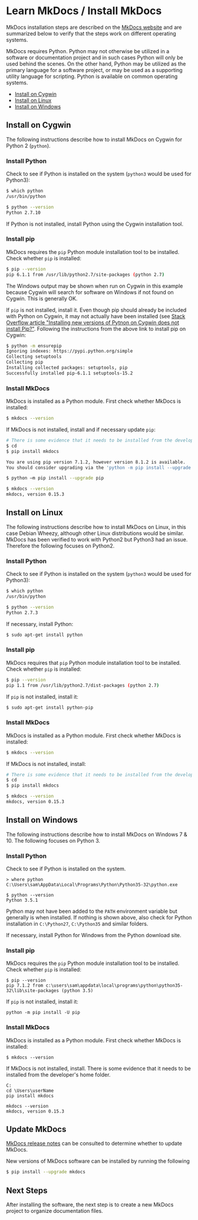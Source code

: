# Learn MkDocs / Install MkDocs

MkDocs installation steps are described on the [MkDocs website](http://www.mkdocs.org/) and are summarized below
to verify that the steps work on different operating systems.

MkDocs requires Python.
Python may not otherwise be utilized in a software or documentation project and
in such cases Python will only be used behind the scenes.
On the other hand, Python may be utilized as the primary language for a software project, or may be used
as a supporting utility language for scripting.  Python is available on common operating systems.

* [Install on Cygwin](#install-on-cygwin)
* [Install on Linux](#install-on-linux)
* [Install on Windows](#install-on-windows)

## Install on Cygwin

The following instructions describe how to install MkDocs on Cygwin for Python 2 (`python`).

### Install Python

Check to see if Python is installed on the system (`python3` would be used for Python3):

```bash
$ which python
/usr/bin/python

$ python --version
Python 2.7.10
```

If Python is not installed, install Python using the Cygwin installation tool.

### Install pip

MkDocs requires the `pip` Python module installation tool to be installed.  Check whether `pip` is installed:

```bash
$ pip --version
pip 6.1.1 from /usr/lib/python2.7/site-packages (python 2.7)
```

The Windows output may be shown when run on Cygwin in this example because Cygwin will search for software on Windows if not found on Cygwin.
This is generally OK.

If `pip` is not installed, install it.
Even though pip should already be included with Python on Cygwin, it may not actually have been installed
(see [Stack Overflow article "Installing new versions of Pytnon on Cygwin does not install Pip?"](http://stackoverflow.com/questions/30863501/installing-new-versions-of-python-on-cygwin-does-not-install-pip).
Following the instructions from the above link to install pip on Cygwin:

```bash
$ python -m ensurepip
Ignoring indexes: https://pypi.python.org/simple
Collecting setuptools
Collecting pip
Installing collected packages: setuptools, pip
Successfully installed pip-6.1.1 setuptools-15.2
```

### Install MkDocs

MkDocs is installed as a Python module.  First check whether MkDocs is installed:

```bash
$ mkdocs --version
```

If MkDocs is not installed, install and if necessary update `pip`:

```bash
# There is some evidence that it needs to be installed from the developer's home folder
$ cd
$ pip install mkdocs

You are using pip version 7.1.2, however version 8.1.2 is available.
You should consider upgrading via the 'python -m pip install --upgrade pip' command.

$ python –m pip install --upgrade pip

$ mkdocs --version
mkdocs, version 0.15.3

```

## Install on Linux

The following instructions describe how to install MkDocs on Linux, in this case Debian Wheezy,
although other Linux distributions would be similar.
MkDocs has been verified to work with Python2 but Python3 had an issue.
Therefore the following focuses on Python2.

### Install Python

Check to see if Python is installed on the system (`python3` would be used for Python3):

```bash
$ which python
/usr/bin/python

$ python --version
Python 2.7.3
```

If necessary, install Python:


```bash
$ sudo apt-get install python
```

### Install pip

MkDocs requires that `pip` Python module installation tool to be installed.  Check whether `pip` is installed:

```bash
$ pip --version
pip 1.1 from /usr/lib/python2.7/dist-packages (python 2.7)
```

If `pip` is not installed, install it:

```bash
$ sudo apt-get install python-pip
```

### Install MkDocs

MkDocs is installed as a Python module.  First check whether MkDocs is installed:

```bash
$ mkdocs --version
```

If MkDocs is not installed, install:

```bash
# There is some evidence that it needs to be installed from the developer's home folder
$ cd
$ pip install mkdocs

$ mkdocs --version
mkdocs, version 0.15.3
```

## Install on Windows

The following instructions describe how to install MkDocs on Windows 7 & 10.
The following focuses on Python 3.

### Install Python

Check to see if Python is installed on the system.

```
> where python
C:\Users\sam\AppData\Local\Programs\Python\Python35-32\python.exe

$ python --version
Python 3.5.1
```

Python may not have been added to the `PATH` environment variable but generally is when installed.
If nothing is shown above, also check for Python installation in `C:\Python27`, `C:\Python35` and similar folders.

If necessary, install Python for Windows from the Python download site.

### Install pip

MkDocs requires the `pip` Python module installation tool to be installed.  Check whether `pip` is installed:

```
$ pip --version
pip 7.1.2 from c:\users\sam\appdata\local\programs\python\python35-32\lib\site-packages (python 3.5)
```

If `pip` is not installed, install it:

```
python -m pip install -U pip
```

### Install MkDocs

MkDocs is installed as a Python module.  First check whether MkDocs is installed:

```
$ mkdocs --version
```

If MkDocs is not installed, install.
There is some evidence that it needs to be installed from the developer's home folder.

```
C:
cd \Users\userName
pip install mkdocs

mkdocs --version
mkdocs, version 0.15.3
```

## Update MkDocs

[MkDocs release notes](http://www.mkdocs.org/about/release-notes/) can be consulted to determine whether to update MkDocs.

New versions of MkDocs software can be installed by running the following

```sh
$ pip install --upgrade mkdocs
```

## Next Steps

After installing the software, the next step is to create a new MkDocs project to organize documentation files.
